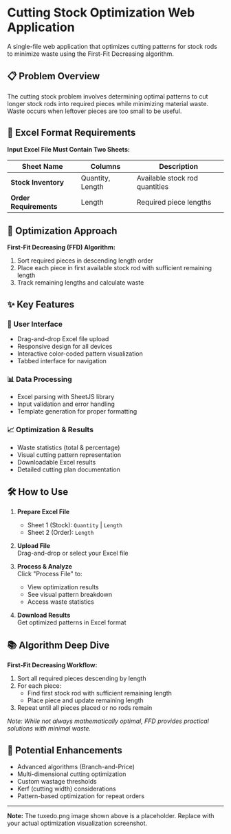 # Cutting Stock Optimization Web Application

A single-file web application that optimizes cutting patterns for stock rods to minimize waste using the First-Fit Decreasing algorithm.

## 📋 Problem Overview
The cutting stock problem involves determining optimal patterns to cut longer stock rods into required pieces while minimizing material waste. Waste occurs when leftover pieces are too small to be useful.

## 📁 Excel Format Requirements
**Input Excel File Must Contain Two Sheets:**

| Sheet Name       | Columns          | Description                     |
|------------------|------------------|---------------------------------|
| **Stock Inventory** | Quantity, Length | Available stock rod quantities |
| **Order Requirements** | Length          | Required piece lengths         |

## 🚀 Optimization Approach
**First-Fit Decreasing (FFD) Algorithm:**
1. Sort required pieces in descending length order
2. Place each piece in first available stock rod with sufficient remaining length
3. Track remaining lengths and calculate waste

## ✨ Key Features
### 📱 User Interface
- Drag-and-drop Excel file upload
- Responsive design for all devices
- Interactive color-coded pattern visualization
- Tabbed interface for navigation

### 📊 Data Processing
- Excel parsing with SheetJS library
- Input validation and error handling
- Template generation for proper formatting

### 📈 Optimization & Results
- Waste statistics (total & percentage)
- Visual cutting pattern representation
- Downloadable Excel results
- Detailed cutting plan documentation

## 🛠️ How to Use
1. **Prepare Excel File**  
   - Sheet 1 (Stock): `Quantity` | `Length`  
   - Sheet 2 (Order): `Length`

2. **Upload File**  
   Drag-and-drop or select your Excel file

3. **Process & Analyze**  
   Click "Process File" to:
   - View optimization results
   - See visual pattern breakdown
   - Access waste statistics

4. **Download Results**  
   Get optimized patterns in Excel format

## 📚 Algorithm Deep Dive
**First-Fit Decreasing Workflow:**
1. Sort all required pieces descending by length
2. For each piece:
   - Find first stock rod with sufficient remaining length
   - Place piece and update remaining length
3. Repeat until all pieces placed or no rods remain

_Note: While not always mathematically optimal, FFD provides practical solutions with minimal waste._

## 🔮 Potential Enhancements
- Advanced algorithms (Branch-and-Price)
- Multi-dimensional cutting optimization
- Custom wastage thresholds
- Kerf (cutting width) considerations
- Pattern-based optimization for repeat orders

---

**Note:** The tuxedo.png image shown above is a placeholder. Replace with your actual optimization visualization screenshot.
